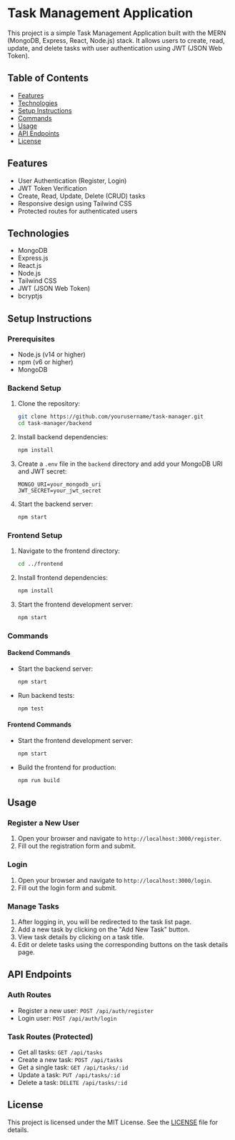 # Task Management Application

This project is a simple Task Management Application built with the MERN (MongoDB, Express, React, Node.js) stack. It allows users to create, read, update, and delete tasks with user authentication using JWT (JSON Web Token).

## Table of Contents

- [Features](#features)
- [Technologies](#technologies)
- [Setup Instructions](#setup-instructions)
- [Commands](#commands)
- [Usage](#usage)
- [API Endpoints](#api-endpoints)
- [License](#license)

## Features

- User Authentication (Register, Login)
- JWT Token Verification
- Create, Read, Update, Delete (CRUD) tasks
- Responsive design using Tailwind CSS
- Protected routes for authenticated users

## Technologies

- MongoDB
- Express.js
- React.js
- Node.js
- Tailwind CSS
- JWT (JSON Web Token)
- bcryptjs

## Setup Instructions

### Prerequisites

- Node.js (v14 or higher)
- npm (v6 or higher)
- MongoDB

### Backend Setup

1. Clone the repository:
    ```bash
    git clone https://github.com/yourusername/task-manager.git
    cd task-manager/backend
    ```

2. Install backend dependencies:
    ```bash
    npm install
    ```

3. Create a `.env` file in the `backend` directory and add your MongoDB URI and JWT secret:
    ```env
    MONGO_URI=your_mongodb_uri
    JWT_SECRET=your_jwt_secret
    ```

4. Start the backend server:
    ```bash
    npm start
    ```

### Frontend Setup

1. Navigate to the frontend directory:
    ```bash
    cd ../frontend
    ```

2. Install frontend dependencies:
    ```bash
    npm install
    ```

3. Start the frontend development server:
    ```bash
    npm start
    ```

### Commands

#### Backend Commands

- Start the backend server:
    ```bash
    npm start
    ```

- Run backend tests:
    ```bash
    npm test
    ```

#### Frontend Commands

- Start the frontend development server:
    ```bash
    npm start
    ```

- Build the frontend for production:
    ```bash
    npm run build
    ```

## Usage

### Register a New User

1. Open your browser and navigate to `http://localhost:3000/register`.
2. Fill out the registration form and submit.

### Login

1. Open your browser and navigate to `http://localhost:3000/login`.
2. Fill out the login form and submit.

### Manage Tasks

1. After logging in, you will be redirected to the task list page.
2. Add a new task by clicking on the "Add New Task" button.
3. View task details by clicking on a task title.
4. Edit or delete tasks using the corresponding buttons on the task details page.

## API Endpoints

### Auth Routes

- Register a new user: `POST /api/auth/register`
- Login user: `POST /api/auth/login`

### Task Routes (Protected)

- Get all tasks: `GET /api/tasks`
- Create a new task: `POST /api/tasks`
- Get a single task: `GET /api/tasks/:id`
- Update a task: `PUT /api/tasks/:id`
- Delete a task: `DELETE /api/tasks/:id`

## License

This project is licensed under the MIT License. See the [LICENSE](LICENSE) file for details.
